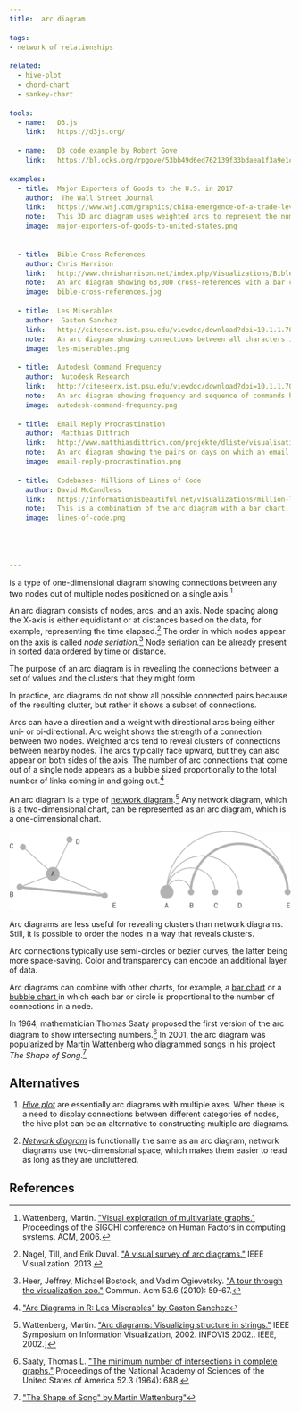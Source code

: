 ```yaml
---
title:  arc diagram

tags:
- network of relationships

related:
  - hive-plot
  - chord-chart  
  - sankey-chart

tools:
  - name:   D3.js
    link:   https://d3js.org/

  - name:   D3 code example by Robert Gove
    link:   https://bl.ocks.org/rpgove/53bb49d6ed762139f33bdaea1f3a9e1c

examples:
  - title:  Major Exporters of Goods to the U.S. in 2017
    author:  The Wall Street Journal
    link:   https://www.wsj.com/graphics/china-emergence-of-a-trade-leviathan/
    note:   This 3D arc diagram uses weighted arcs to represent the number of goods moving between the U.S. and other countries
    image:  major-exporters-of-goods-to-united-states.png
    

  - title:  Bible Cross-References
    author: Chris Harrison
    link:   http://www.chrisharrison.net/index.php/Visualizations/BibleViz
    note:   An arc diagram showing 63,000 cross-references with a bar chart inverted at the bottom to indicate the number of connections in each node.
    image:  bible-cross-references.jpg

  - title:  Les Miserables
    author:  Gaston Sanchez
    link:   http://citeseerx.ist.psu.edu/viewdoc/download?doi=10.1.1.707.9502&rep=rep1&type=pdf
    note:   An arc diagram showing connections between all characters in Les Miserables by Victor Hugo.
    image:  les-miserables.png
    
  - title:  Autodesk Command Frequency
    author:  Autodesk Research
    link:   http://citeseerx.ist.psu.edu/viewdoc/download?doi=10.1.1.707.9502&rep=rep1&type=pdf
    note:   An arc diagram showing frequency and sequence of commands by users of Autodesk.
    image:  autodesk-command-frequency.png

  - title:  Email Reply Procrastination
    author:  Matthias Dittrich
    link:   http://www.matthiasdittrich.com/projekte/dliste/visualisations/index.html
    note:   An arc diagram showing the pairs on days on which an email was received and answered.
    image:  email-reply-procrastination.png

  - title:  Codebases- Millions of Lines of Code
    author: David McCandless 
    link:   https://informationisbeautiful.net/visualizations/million-lines-of-code/
    note:   This is a combination of the arc diagram with a bar chart. The arcs here connect versions of software that share parts of their code.
    image:  lines-of-code.png
 
 


---
```


is a type of one-dimensional diagram showing connections between any two nodes out of multiple nodes positioned on a single axis.[^wattenberg] 

<!--more-->

An arc diagram consists of nodes, arcs, and an axis. Node spacing along the X-axis is either equidistant or at distances based on the data, for example, representing the time elapsed.[^nagel]
                                                     The order in which nodes appear on the axis is called *node seriation*.[^heer] Node seriation can be already present in sorted data ordered by time or distance. 

The purpose of an arc diagram is in revealing the connections between a set of values and the clusters that they might form.

In practice, arc diagrams do not show all possible connected pairs because of the resulting clutter, but rather it shows a subset of connections.



Arcs can have a direction and a weight with directional arcs being either uni- or bi-directional. Arc weight shows the strength of a connection between two nodes. Weighted arcs tend to reveal clusters of connections between nearby nodes. The arcs typically face upward, but they can also appear on both sides of the axis.  The number of arc connections that come out of a single node appears as a bubble sized proportionally to the total number of links coming in and going out.[^sanchez]


An arc diagram is a type of [network diagram](/network-diagram).[^wattenberg2] Any network diagram, which is a two-dimensional chart, can be represented as an arc diagram, which is a one-dimensional chart.


![Network diagram and arc diagram of the same data set](network-diagram-arc-diagram-comparison.png)


Arc diagrams are less useful for revealing clusters than network diagrams. Still, it is possible to order the nodes in a way that reveals clusters.

Arc connections typically use semi-circles or bezier curves, the latter being more space-saving. Color and transparency can encode an additional layer of data.

Arc diagrams can combine with other charts, for example, a [bar chart](/bar-chart) or a [bubble chart ](/bubble-chart) in which each bar or circle is proportional to the number of connections in a node.

In 1964, mathematician Thomas Saaty proposed the first version of the arc diagram to show intersecting numbers.[^saaty] In 2001, the arc diagram was popularized by Martin Wattenberg who diagrammed songs in his project *The Shape of Song*.[^wattenberg3]

## Alternatives
1. [*Hive plot*](/hive-plot) are essentially arc diagrams with multiple axes. When there is a need to display connections between different categories of nodes, the hive plot can be an alternative to constructing multiple arc diagrams.

2. [*Network diagram*](/network-diagram) is functionally the same as an arc diagram, network diagrams use two-dimensional space, which makes them easier to read as long as they are uncluttered.

## References
[^wattenberg]: Wattenberg, Martin. ["Visual exploration of multivariate graphs."](http://hint.fm/papers/pivotgraph.pdf) Proceedings of the SIGCHI conference on Human Factors in computing systems. ACM, 2006.
[^nagel]: Nagel, Till, and Erik Duval. ["A visual survey of arc diagrams."](https://uclab.fh-potsdam.de/wp/wp-content/uploads/2013-a-visual-survey-of-arc-diagrams.pdf) IEEE Visualization. 2013.
[^heer]: Heer, Jeffrey, Michael Bostock, and Vadim Ogievetsky. ["A tour through the visualization zoo."](https://queue.acm.org/detail.cfm?searchterm=Mind+Maps&id=1805128) Commun. Acm 53.6 (2010): 59-67.
[^sanchez]: ["Arc Diagrams in R: Les Miserables" by Gaston Sanchez](http://www.gastonsanchez.com/visually-enforced/got-plot/how-to/2013/02/02/Arc-Diagrams-in-R-Les-Miserables/)
[^wattenberg2]: Wattenberg, Martin. ["Arc diagrams: Visualizing structure in strings."](http://ieg.ifs.tuwien.ac.at/~aigner/teaching/ws06/infovis_ue/papers/arcdiagram_01173155.pdf) IEEE Symposium on Information Visualization, 2002. INFOVIS 2002.. IEEE, 2002.]
[^saaty]: Saaty, Thomas L. ["The minimum number of intersections in complete graphs."](https://www.pnas.org/content/52/3/688) Proceedings of the National Academy of Sciences of the United States of America 52.3 (1964): 688.
[^wattenberg3]: ["The Shape of Song" by Martin Wattenburg"](http://turbulence.org/Works/song/gallery/gallery.html)
